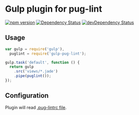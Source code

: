 # Gulp plugin for pug-lint

[![npm version](https://badge.fury.io/js/gulp-pug-lint.svg)](http://badge.fury.io/js/gulp-pug-lint)
[![Dependency Status](https://david-dm.org/emartech/gulp-pug-lint.svg)](https://david-dm.org/emartech/gulp-pug-lint)
[![devDependency Status](https://david-dm.org/emartech/gulp-pug-lint/dev-status.svg)](https://david-dm.org/emartech/gulp-pug-lint#info=devDependencies)

## Usage

```javascript
var gulp = require('gulp'),
  puglint = require('gulp-pug-lint');

gulp.task('default', function () {
  return gulp
    .src('views/*.jade')
    .pipe(puglint());
});
```

## Configuration

Plugin will read [.pug-lintrc file](https://github.com/pugjs/pug-lint#configuration-file).
